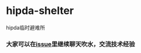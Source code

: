 # hipda-shelter
hipda临时避难所

### 大家可以在[issue](https://github.com/fqxufo/hipda-shelter/issues)里继续聊天吹水，交流技术经验
